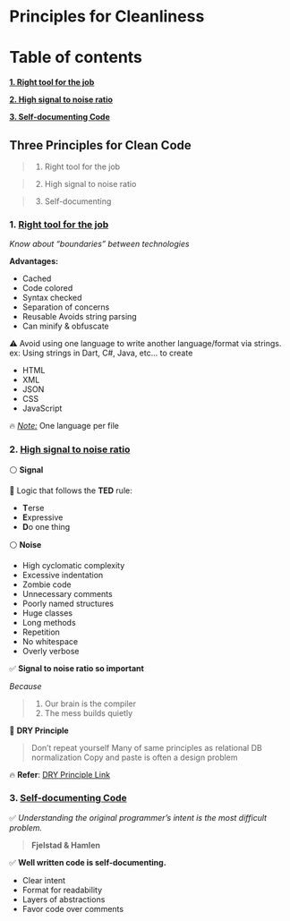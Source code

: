 # Principles for Cleanliness


# Table of contents
[**1. Right tool for the job**](https://github.com/bao-nguyen3-ts/clean_code/tree/main/2.Principles%20for%20Cleanliness#1-right-tool-for-the-job)

[**2. High signal to noise ratio**](https://github.com/bao-nguyen3-ts/clean_code/tree/main/2.Principles%20for%20Cleanliness#2-high-signal-to-noise-ratio)

[**3. Self-documenting Code**](https://github.com/bao-nguyen3-ts/clean_code/tree/main/2.Principles%20for%20Cleanliness#3-self-documenting-code)


## Three Principles for Clean Code

> 1. Right tool for the job

> 2. High signal to noise ratio

> 3. Self-documenting


### 1. <ins>Right tool for the job</ins>

*Know about “boundaries” between technologies*

**Advantages:**

- Cached
- Code colored
- Syntax checked
- Separation of concerns
- Reusable Avoids string parsing
- Can minify & obfuscate

⚠️ Avoid using one language to write another language/format via strings.
ex: Using strings in Dart, C#, Java, etc... to create

- HTML
- XML
- JSON
- CSS
- JavaScript

🔥 <ins>*Note:*</ins> One language per file


### 2. <ins>High signal to noise ratio</ins>

⚪ **Signal**

 🔺 Logic that follows the **TED** rule:

 - **T**erse
 - **E**xpressive
 - **D**o one thing

⚪ **Noise**

- High cyclomatic complexity
- Excessive indentation
- Zombie code
- Unnecessary comments
- Poorly named structures
- Huge classes
- Long methods
- Repetition
- No whitespace
- Overly verbose

✅ **Signal to noise ratio so important**

*Because*

> 1. Our brain is the compiler
> 2. The mess builds quietly

🚩 **DRY Principle**

> Don’t repeat yourself
> Many of same principles as relational DB normalization
> Copy and paste is often a design problem

🔥 **Refer**: [DRY Principle Link](https://topdev.vn/blog/yagni-dry-la-gi-nguyen-tac-yagni-dry-trong-java/)


### 3. <ins>Self-documenting Code</ins>

✅ *Understanding the original programmer’s intent is the most difficult problem.*
> **Fjelstad & Hamlen**

✅ **Well written code is self-documenting.**

- Clear intent
- Format for readability
- Layers of abstractions
- Favor code over comments
